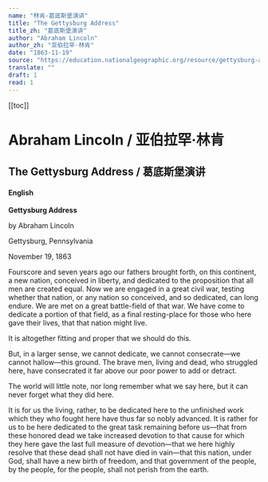 ```yaml
---
name: "林肯-葛底斯堡演讲"
title: "The Gettysburg Address"
title_zh: "葛底斯堡演讲"
author: "Abraham Lincoln"
author_zh: "亚伯拉罕·林肯"
date: "1863-11-19"
source: "https://education.nationalgeographic.org/resource/gettysburg-address"
translate: ""
draft: 1
read: 1
---
```


[[toc]]

# Abraham Lincoln / 亚伯拉罕·林肯

## The Gettysburg Address / 葛底斯堡演讲

<!-- tabs:start -->

#### **English**

**Gettysburg Address**

by Abraham Lincoln

Gettysburg, Pennsylvania

November 19, 1863

Fourscore and seven years ago our fathers brought forth, on this continent,
a new nation, conceived in liberty, and dedicated to the proposition that all
men are created equal. Now we are engaged in a great civil war, testing whether
that nation, or any nation so conceived, and so dedicated, can long endure.
We are met on a great battle-field of that war. We have come to dedicate a
portion of that field, as a final resting-place for those who here gave their
lives, that that nation might live.

It is altogether fitting and proper that we should do this.

But, in a larger sense, we cannot dedicate, we cannot consecrate—we cannot
hallow—this ground. The brave men, living and dead, who struggled here, have
consecrated it far above our poor power to add or detract.

The world will little note, nor long remember what we say here, but it can
never forget what they did here.

It is for us the living, rather, to be dedicated here to the unfinished work
which they who fought here have thus far so nobly advanced. It is rather for
us to be here dedicated to the great task remaining before us—that from these
honored dead we take increased devotion to that cause for which they here gave
the last full measure of devotion—that we here highly resolve that these dead
shall not have died in vain—that this nation, under God, shall have a new birth
of freedom, and that government of the people, by the people, for the people,
shall not perish from the earth.

<!-- tabs:end -->

